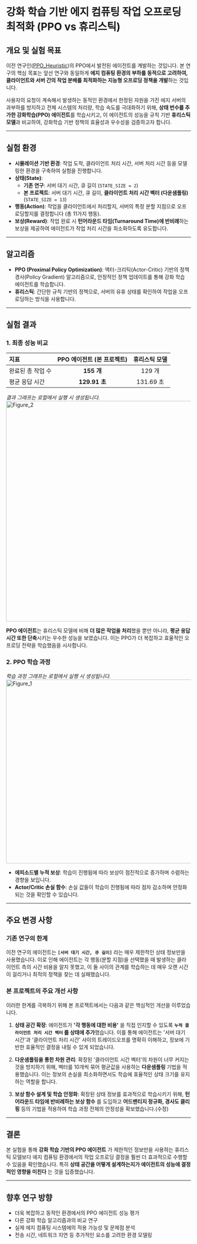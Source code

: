 # 강화 학습 기반 에지 컴퓨팅 작업 오프로딩 최적화 (PPO vs 휴리스틱)

## 개요 및 실험 목표
이전 연구인([PPO_Heuristic](https://github.com/ParkMinhyeok/AD_RL_Offloading/tree/main/compare_PPO_Heuristic))의 PPO에서 발전된 에이전트를 계발하는 것입니다.
본 연구의 핵심 목표는 앞선 연구와 동일하게 **에지 컴퓨팅 환경의 부하를 동적으로 고려하여, 클라이언트와 서버 간의 작업 분배를 최적화하는 지능형 오프로딩 정책을 개발**하는 것입니다.

사용자의 요청이 계속해서 발생하는 동적인 환경에서 한정된 자원을 가진 에지 서버의 과부하를 방지하고 전체 시스템의 처리량, 학습 속도를 극대화하기 위해, **상태 번수를 추가한 강화학습(PPO) 에이전트**를 학습시키고, 이 에이전트의 성능을 규칙 기반 **휴리스틱 모델**과 비교하여, 강화학습 기반 정책의 효율성과 우수성을 검증하고자 합니다.

---

## 실험 환경

-   **시뮬레이션 기반 환경**: 작업 도착, 클라이언트 처리 시간, 서버 처리 시간 등을 모델링한 환경을 구축하여 실험을 진행합니다.
-   **상태(State)**:
    -   **기존 연구**: 서버 대기 시간, 큐 길이 (`STATE_SIZE = 2`)
    -   **본 프로젝트**: 서버 대기 시간, 큐 길이, **클라이언트 처리 시간 벡터 (다운샘플링)** (`STATE_SIZE = 13`)
-   **행동(Action)**: 작업을 클라이언트에서 처리할지, 서버의 특정 분할 지점으로 오프로딩할지를 결정합니다 (총 11가지 행동).
-   **보상(Reward)**: 작업 완료 시 **턴어라운드 타임(Turnaround Time)에 반비례**하는 보상을 제공하여 에이전트가 작업 처리 시간을 최소화하도록 유도합니다.

---

## 알고리즘

-   **PPO (Proximal Policy Optimization)**: 액터-크리틱(Actor-Critic) 기반의 정책 경사(Policy Gradient) 알고리즘으로, 안정적인 정책 업데이트를 통해 강화 학습 에이전트를 학습합니다.
-   **휴리스틱**: 간단한 규칙 기반의 정책으로, 서버의 유휴 상태를 확인하여 작업을 오프로딩하는 방식을 사용합니다.

---

## 실험 결과

### 1. 최종 성능 비교

| 지표                 | PPO 에이전트 (본 프로젝트) | 휴리스틱 모델 |
| :------------------- | :-----------: | :-----------: |
| 완료된 총 작업 수   | **155 개** | 129 개        |
| 평균 응답 시간       | **129.91 초** | 131.69 초     |

*결과 그래프는 로컬에서 실행 시 생성됩니다.*
<img width="1400" height="600" alt="Figure_2" src="https://github.com/user-attachments/assets/92e0b45e-729b-453d-b8f3-5525627a5c6a" />


**PPO 에이전트**는 휴리스틱 모델에 비해 **더 많은 작업을 처리**했을 뿐만 아니라, **평균 응답 시간 또한 단축**시키는 우수한 성능을 보였습니다. 이는 PPO가 더 복잡하고 효율적인 오프로딩 전략을 학습했음을 시사합니다.

### 2. PPO 학습 과정

*학습 과정 그래프는 로컬에서 실행 시 생성됩니다.*
<img width="2000" height="500" alt="Figure_1" src="https://github.com/user-attachments/assets/ca6ca506-edb0-41be-84ff-09034065fb25" />


-   **에피소드별 누적 보상**: 학습이 진행됨에 따라 보상이 점진적으로 증가하며 수렴하는 경향을 보입니다.
-   **Actor/Critic 손실 함수**: 손실 값들이 학습이 진행됨에 따라 점차 감소하며 안정화되는 것을 확인할 수 있습니다.

---

## 주요 변경 사항

### 기존 연구의 한계

이전 연구의 에이전트는 **`[서버 대기 시간, 큐 길이]`** 라는 매우 제한적인 상태 정보만을 사용했습니다. 이로 인해 에이전트는 각 행동(분할 지점)을 선택했을 때 발생하는 클라이언트 측의 시간 비용을 알지 못했고, 이 둘 사이의 관계를 학습하는 데 매우 오랜 시간이 걸리거나 최적의 정책을 찾는 데 실패했습니다.

### 본 프로젝트의 주요 개선 사항

이러한 한계를 극복하기 위해 본 프로젝트에서는 다음과 같은 핵심적인 개선을 이루었습니다.

1.  **상태 공간 확장**: 에이전트가 **'각 행동에 대한 비용'** 을 직접 인지할 수 있도록 **`누적 클라이언트 처리 시간 벡터` 를 상태에 추가**했습니다. 이를 통해 에이전트는 '서버 대기 시간'과 '클라이언트 처리 시간' 사이의 트레이드오프를 명확히 이해하고, 정보에 기반한 효율적인 결정을 내릴 수 있게 되었습니다.

2.  **다운샘플링을 통한 차원 관리**: 확장된 '클라이언트 시간 벡터'의 차원이 너무 커지는 것을 방지하기 위해, 벡터를 10개씩 묶어 평균값을 사용하는 **다운샘플링** 기법을 적용했습니다. 이는 정보의 손실을 최소화하면서도 학습에 효율적인 상태 크기를 유지하는 역할을 합니다.

3.  **보상 함수 설계 및 학습 안정화**: 확장된 상태 정보를 효과적으로 학습시키기 위해, **턴어라운드 타임에 반비례하는 보상 함수** 를 도입하고 **어드밴티지 정규화, 경사도 클리핑** 등의 기법을 적용하여 학습 과정 전체의 안정성을 확보했습니다.(수정)

---

## 결론

본 실험을 통해 **강화 학습 기반의 PPO 에이전트** 가 제한적인 정보만을 사용하는 휴리스틱 모델보다 에지 컴퓨팅 환경에서의 작업 오프로딩 결정을 훨씬 더 효과적으로 수행할 수 있음을 확인했습니다. 특히 **상태 공간을 어떻게 설계하는지가 에이전트의 성능에 결정적인 영향을 미친다** 는 것을 입증했습니다.

---

## 향후 연구 방향

-   더욱 복잡하고 동적인 환경에서의 PPO 에이전트 성능 평가
-   다른 강화 학습 알고리즘과의 비교 연구
-   실제 에지 컴퓨팅 시스템에의 적용 가능성 및 문제점 분석
-   전송 시간, 네트워크 지연 등 추가적인 요소를 고려한 환경 모델링
